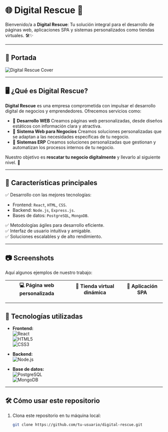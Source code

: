 # 🌐 Digital Rescue 🚀

Bienvenido/a a **Digital Rescue**: Tu solución integral para el desarrollo de páginas web, aplicaciones SPA y sistemas personalizados como tiendas virtuales. 🛠️✨

---

## 📸 Portada

![Digital Rescue Cover]()


---

## 🖥️ ¿Qué es Digital Rescue?

**Digital Rescue** es una empresa comprometida con impulsar el desarrollo digital de negocios y emprendedores. Ofrecemos servicios como:
- 🌟 **Desarrollo WEB** Creamos páginas web personalizadas, desde diseños estáticos con información clara y atractiva.
- 📱 **Sistema Web para Negocios** Creamos soluciones personalizadas que se adaptan a las necesidades específicas de tu negocio.
- 🛒 **Sistemas ERP** Creamos soluciones personalizadas que gestionan y automatizan los procesos internos de tu negocio.

Nuestro objetivo es **rescatar tu negocio digitalmente** y llevarlo al siguiente nivel. 🚀

---

## 🎯 Características principales

✅ Desarrollo con las mejores tecnologías:  
  - Frontend: `React`, `HTML`, `CSS`.  
  - Backend: `Node.js`, `Express.js`.  
  - Bases de datos: `PostgreSQL`, `MongoDB`.

✅ Metodologías ágiles para desarrollo eficiente.  
✅ Interfaz de usuario intuitiva y amigable.  
✅ Soluciones escalables y de alto rendimiento.  

---

## 📷 Screenshots

Aquí algunos ejemplos de nuestro trabajo:

| 💻 Página web personalizada | 🛒 Tienda virtual dinámica | 📱 Aplicación SPA |
|----------------------------|---------------------------|-------------------|


---

## 🔧 Tecnologías utilizadas

- **Frontend:**  
  ![React](https://img.shields.io/badge/-React-61DAFB?logo=react&logoColor=white&style=for-the-badge)  
  ![HTML5](https://img.shields.io/badge/-HTML5-E34F26?logo=html5&logoColor=white&style=for-the-badge)  
  ![CSS3](https://img.shields.io/badge/-CSS3-1572B6?logo=css3&logoColor=white&style=for-the-badge)

- **Backend:**  
  ![Node.js](https://img.shields.io/badge/-Node.js-339933?logo=node.js&logoColor=white&style=for-the-badge)  

- **Base de datos:**  
  ![PostgreSQL](https://img.shields.io/badge/-PostgreSQL-4169E1?logo=postgresql&logoColor=white&style=for-the-badge)  
  ![MongoDB](https://img.shields.io/badge/-MongoDB-47A248?logo=mongodb&logoColor=white&style=for-the-badge)

---

## 🛠️ Cómo usar este repositorio

1. Clona este repositorio en tu máquina local:
   ```bash
   git clone https://github.com/tu-usuario/digital-rescue.git

